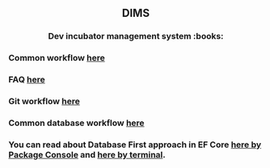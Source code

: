 <h2 align="center">DIMS</h2> 
<h3 align="center">Dev incubator management system  :books:</h3>

### Common workflow <a target="_blank" href="https://github.com/Dev-incubator/DIMS-Core">here</a>

### FAQ <a href="https://github.com/Dev-incubator/Wiki-Backend/blob/master/FAQ.md" target="_blank">here</a>

### Git workflow <a href="https://github.com/Dev-incubator/Wiki-Backend/blob/master/Git%20workflow.md" target="_blank">here</a>

### Common database workflow <a href="https://github.com/Dev-incubator/Wiki-Backend/blob/master/Common%20workflow.md" target="_blank">here</a>

### You can read about Database First approach in EF Core <a href="https://www.entityframeworktutorial.net/efcore/create-model-for-existing-database-in-ef-core.aspx">here by Package Console</a> and <a target="_blank" href="https://docs.microsoft.com/en-us/ef/core/cli/dotnet#dotnet-ef-dbcontext-scaffold">here by terminal</a>.
